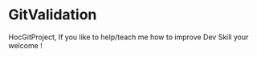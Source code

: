 # GitValidation
HocGitProject, If you like to help/teach me how to improve Dev Skill your welcome !
